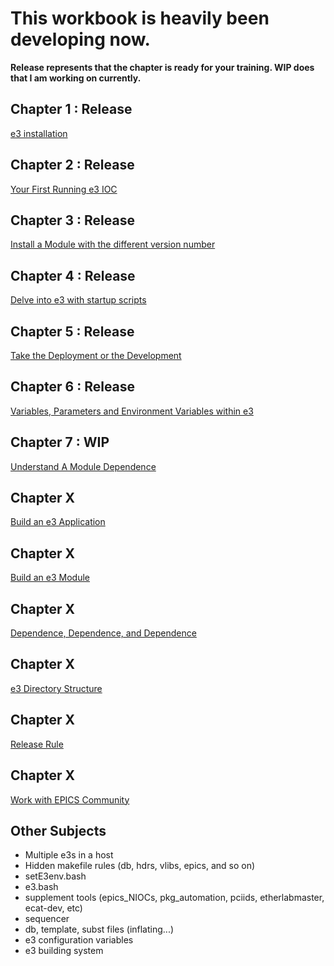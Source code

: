This workbook is heavily been developing now.  
==
**Release represents that the chapter is ready for your training. WIP does that I am working on currently.**

## Chapter 1 : Release
[e3 installation](chapter1.md)

## Chapter 2 : Release
[Your First Running e3 IOC](chapter2.md)

## Chapter 3 : Release
[Install a Module with the different version number](chapter3.md)

## Chapter 4 : Release
[Delve into e3 with startup scripts](chapter4.md)

## Chapter 5 : Release
[Take the Deployment or the Development](chapter5.md)

## Chapter 6 : Release
[Variables, Parameters and Environment Variables within e3](chapter6.md)

## Chapter 7 : WIP
[Understand A Module Dependence](chapter7.md)

## Chapter X
[Build an e3 Application](7.md)

## Chapter X
[Build an e3 Module](8.md)

## Chapter X
[Dependence, Dependence, and Dependence](9.md)

## Chapter X
[e3 Directory Structure](10.md)

## Chapter X
[Release Rule](11.md)

## Chapter X
[Work with EPICS Community](12.md)




## Other Subjects 
* Multiple e3s in a host
* Hidden makefile rules (db, hdrs, vlibs, epics, and so on)
* setE3env.bash
* e3.bash
* supplement tools (epics_NIOCs, pkg_automation, pciids, etherlabmaster, ecat-dev, etc)
* sequencer
* db, template, subst files (inflating...)
* e3 configuration variables
* e3 building system
